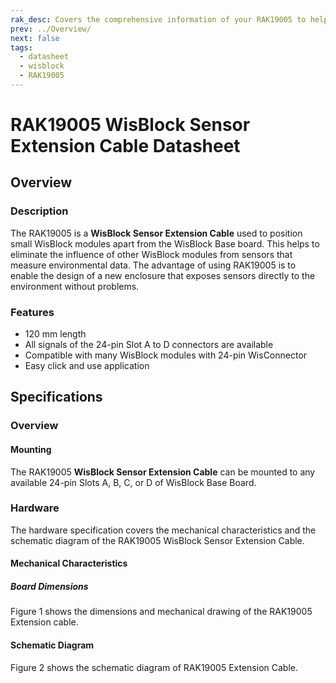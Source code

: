 ```yaml
---
rak_desc: Covers the comprehensive information of your RAK19005 to help you in using it. This information includes technical specifications, characteristics.
prev: ../Overview/
next: false
tags:
  - datasheet
  - wisblock
  - RAK19005
---
```


# RAK19005 WisBlock Sensor Extension Cable Datasheet

## Overview

### Description

The RAK19005 is a **WisBlock Sensor Extension Cable** used to position small WisBlock modules apart from the WisBlock Base board. This helps to eliminate the influence of other WisBlock modules from sensors that measure environmental data. The advantage of using RAK19005 is to enable the design of a new enclosure that exposes sensors directly to the environment without problems.

### Features 

* 120&nbsp;mm length
* All signals of the 24-pin Slot A to D connectors are available
* Compatible with many WisBlock modules with 24-pin WisConnector
* Easy click and use application

## Specifications

### Overview

#### Mounting

The RAK19005 **WisBlock Sensor Extension Cable** can be mounted to any available 24-pin Slots A, B, C, or D of WisBlock Base Board.

### Hardware

The hardware specification covers the mechanical characteristics and the schematic diagram of the RAK19005 WisBlock Sensor Extension Cable.

#### Mechanical Characteristics  

##### Board Dimensions  

Figure 1 shows the dimensions and mechanical drawing of the RAK19005 Extension cable.  

<rk-img
  src="/assets/images/wisblock/rak19005/datasheet/rak19005-detail.png"
  width="100%"
  caption="RAK19005 Sensor Extension Cable Mechanical Characteristics"
/>  

#### Schematic Diagram

Figure 2 shows the schematic diagram of RAK19005 Extension Cable.

<rk-img
  src="/assets/images/wisblock/rak19005/datasheet/rak19005-schematic1.png"
  width="100%"
  caption="RAK19005 WisBlock Sensor Extension Cable Schematic"
/>
